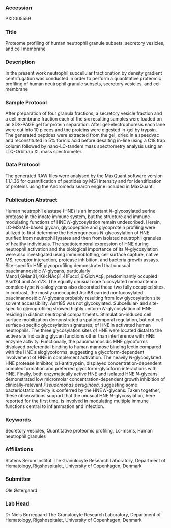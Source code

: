 ### Accession
PXD005559

### Title
Proteome profiling of human neutrophil granule subsets, secretory vesicles, and cell membrane

### Description
In the present work neutrophil subcellular fractionation by density gradient centrifugation was conducted in order to perform a quantitative proteomic profiling of human neutrophil granule subsets, secretory vesicles, and cell membrane

### Sample Protocol
After preparation of four granula fractions, a secretory vesicle fraction and a cell membrane fraction each of the six resulting samples were loaded on an SDS-PAGE gel for protein separation. After gel-electrophoresis each lane were cut into 10 pieces and the proteins were digested in-gel by trypsin. The generated peptides were extracted from the gel, dried in a speedvac and reconstituted in 5% formic acid before desalting in-line using a C18 trap column followed by nano-LC-tandem mass spectrometry analysis using an LTQ-Orbitrap XL mass spectrometer.

### Data Protocol
The generated RAW files were analysed by the MaxQuant software version 1.1.1.36 for quantification of peptides by MS1 intensity and for identification of proteins using the Andromeda search engine included in MaxQuant.

### Publication Abstract
Human neutrophil elastase (HNE) is an important <i>N</i>-glycosylated serine protease in the innate immune system, but the structure and immune-modulating functions of HNE <i>N</i>-glycosylation remain undescribed. Herein, LC-MS/MS-based glycan, glycopeptide and glycoprotein profiling were utilized to first determine the heterogeneous <i>N</i>-glycosylation of HNE purified from neutrophil lysates and then from isolated neutrophil granules of healthy individuals. The spatiotemporal expression of HNE during neutrophil activation and the biological importance of its <i>N</i>-glycosylation were also investigated using immunoblotting, cell surface capture, native MS, receptor interaction, protease inhibition, and bacteria growth assays. Site-specific HNE glycoprofiling demonstrated that unusual paucimannosidic <i>N</i>-glycans, particularly Man&#x3b1;1,6Man&#x3b2;1,4GlcNAc&#x3b2;1,4(Fuc&#x3b1;1,6)GlcNAc&#x3b2;, predominantly occupied Asn124 and Asn173. The equally unusual core fucosylated monoantenna complex-type <i>N</i>-sialoglycans also decorated these two fully occupied sites. In contrast, the mostly unoccupied Asn88 carried nonfucosylated paucimannosidic <i>N</i>-glycans probably resulting from low glycosylation site solvent accessibility. Asn185 was not glycosylated. Subcellular- and site-specific glycoprofiling showed highly uniform <i>N</i>-glycosylation of HNE residing in distinct neutrophil compartments. Stimulation-induced cell surface mobilization demonstrated a spatiotemporal regulation, but not cell surface-specific glycosylation signatures, of HNE in activated human neutrophils. The three glycosylation sites of HNE were located distal to the active site indicating glycan functions other than interference with HNE enzyme activity. Functionally, the paucimannosidic HNE glycoforms displayed preferential binding to human mannose binding lectin compared with the HNE sialoglycoforms, suggesting a glycoform-dependent involvement of HNE in complement activation. The heavily <i>N</i>-glycosylated HNE protease inhibitor, &#x3b1;1-antitrypsin, displayed concentration-dependent complex formation and preferred glycoform-glycoform interactions with HNE. Finally, both enzymatically active HNE and isolated HNE <i>N</i>-glycans demonstrated low micromolar concentration-dependent growth inhibition of clinically-relevant <i>Pseudomonas aeruginosa</i>, suggesting some bacteriostatic activity is conferred by the HNE <i>N</i>-glycans. Taken together, these observations support that the unusual HNE <i>N</i>-glycosylation, here reported for the first time, is involved in modulating multiple immune functions central to inflammation and infection.

### Keywords
Secretory vesicles, Quantitative proteomic profiling, Lc-msms, Human neutrophil granules

### Affiliations
Statens Serum Institut
The Granulocyte Research Laboratory, Department of Hematology, Rigshospitalet, University of Copenhagen, Denmark

### Submitter
Ole Østergaard

### Lab Head
Dr Niels Borregaard
The Granulocyte Research Laboratory, Department of Hematology, Rigshospitalet, University of Copenhagen, Denmark


